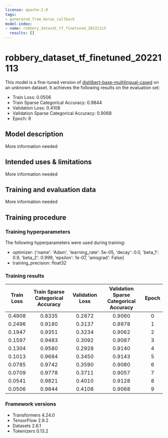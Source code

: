 ```yaml
---
license: apache-2.0
tags:
- generated_from_keras_callback
model-index:
- name: robbery_dataset_tf_finetuned_20221113
  results: []
---
```


<!-- This model card has been generated automatically according to the information Keras had access to. You should
probably proofread and complete it, then remove this comment. -->

# robbery_dataset_tf_finetuned_20221113

This model is a fine-tuned version of [distilbert-base-multilingual-cased](https://huggingface.co/distilbert-base-multilingual-cased) on an unknown dataset.
It achieves the following results on the evaluation set:
- Train Loss: 0.0506
- Train Sparse Categorical Accuracy: 0.9844
- Validation Loss: 0.4108
- Validation Sparse Categorical Accuracy: 0.9068
- Epoch: 9

## Model description

More information needed

## Intended uses & limitations

More information needed

## Training and evaluation data

More information needed

## Training procedure

### Training hyperparameters

The following hyperparameters were used during training:
- optimizer: {'name': 'Adam', 'learning_rate': 5e-05, 'decay': 0.0, 'beta_1': 0.9, 'beta_2': 0.999, 'epsilon': 1e-07, 'amsgrad': False}
- training_precision: float32

### Training results

| Train Loss | Train Sparse Categorical Accuracy | Validation Loss | Validation Sparse Categorical Accuracy | Epoch |
|:----------:|:---------------------------------:|:---------------:|:--------------------------------------:|:-----:|
| 0.4908     | 0.8335                            | 0.2872          | 0.9060                                 | 0     |
| 0.2496     | 0.9180                            | 0.3137          | 0.8978                                 | 1     |
| 0.1947     | 0.9351                            | 0.3234          | 0.9062                                 | 2     |
| 0.1597     | 0.9483                            | 0.3092          | 0.9087                                 | 3     |
| 0.1304     | 0.9580                            | 0.2928          | 0.9140                                 | 4     |
| 0.1013     | 0.9684                            | 0.3450          | 0.9143                                 | 5     |
| 0.0785     | 0.9742                            | 0.3590          | 0.9080                                 | 6     |
| 0.0709     | 0.9778                            | 0.3711          | 0.9057                                 | 7     |
| 0.0541     | 0.9821                            | 0.4010          | 0.9128                                 | 8     |
| 0.0506     | 0.9844                            | 0.4108          | 0.9068                                 | 9     |


### Framework versions

- Transformers 4.24.0
- TensorFlow 2.9.2
- Datasets 2.6.1
- Tokenizers 0.13.2
